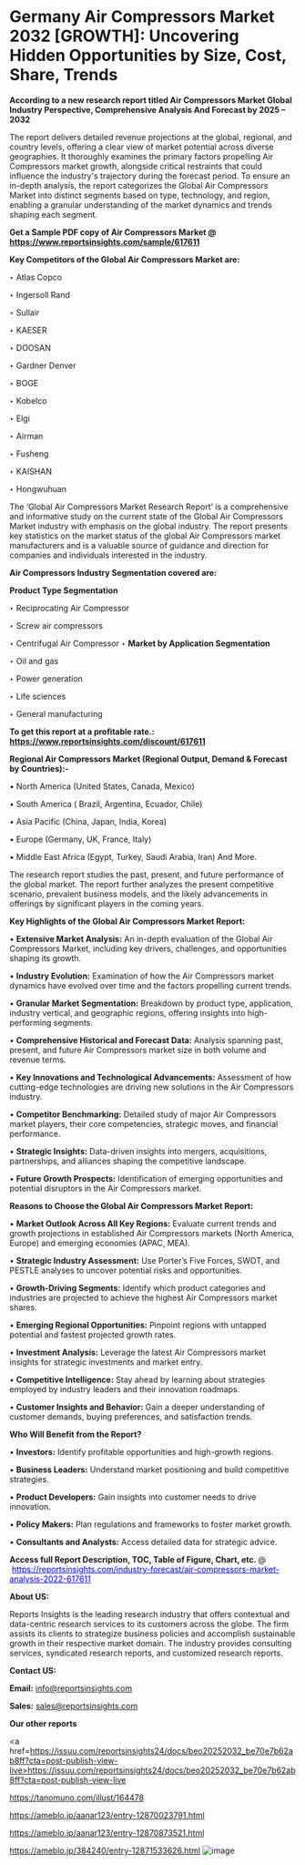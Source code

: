 # Germany Air Compressors Market 2032 [GROWTH]: Uncovering Hidden Opportunities by Size, Cost, Share, Trends

<strong>According to a new research report titled Air Compressors Market Global Industry Perspective, Comprehensive Analysis And Forecast by 2025 – 2032</strong>

The report delivers detailed revenue projections at the global, regional, and country levels, offering a clear view of market potential across diverse geographies. It thoroughly examines the primary factors propelling Air Compressors market growth, alongside critical restraints that could influence the industry's trajectory during the forecast period. To ensure an in-depth analysis, the report categorizes the Global Air Compressors Market into distinct segments based on type, technology, and region, enabling a granular understanding of the market dynamics and trends shaping each segment.

<strong>Get a Sample PDF copy of Air Compressors Market </strong><strong>@<a href=https://www.reportsinsights.com/sample/617611 style=color:#0000ff;> https://www.reportsinsights.com/sample/617611</a></strong></font>

<strong>Key Competitors of the Global Air Compressors Market are:</strong>

‣ Atlas Copco

‣ Ingersoll Rand

‣ Sullair

‣ KAESER

‣ DOOSAN

‣ Gardner Denver

‣ BOGE

‣ Kobelco

‣ Elgi

‣ Airman

‣ Fusheng

‣ KAISHAN

‣ Hongwuhuan

The ‘Global Air Compressors Market Research Report’ is a comprehensive and informative study on the current state of the Global Air Compressors Market industry with emphasis on the global industry. The report presents key statistics on the market status of the global Air Compressors market manufacturers and is a valuable source of guidance and direction for companies and individuals interested in the industry.

<strong>Air Compressors Industry Segmentation covered are:</strong>

<strong>Product Type Segmentation</strong>

‣ Reciprocating Air Compressor

‣ Screw air compressors

‣ Centrifugal Air Compressor
‣ 
<strong>Market by Application Segmentation</strong>

‣ Oil and gas

‣ Power generation

‣ Life sciences

‣ General manufacturing

<strong>To get this report at a profitable rate.: <a href=https://www.reportsinsights.com/discount/617611 style=color:#0000ff;>https://www.reportsinsights.com/discount/617611</a></strong></font>

<strong>Regional Air Compressors Market (Regional Output, Demand &amp; Forecast by Countries):-</strong>

• North America (United States, Canada, Mexico)

• South America ( Brazil, Argentina, Ecuador, Chile)

• Asia Pacific (China, Japan, India, Korea)

• Europe (Germany, UK, France, Italy)

• Middle East Africa (Egypt, Turkey, Saudi Arabia, Iran) And More.

The research report studies the past, present, and future performance of the global market. The report further analyzes the present competitive scenario, prevalent business models, and the likely advancements in offerings by significant players in the coming years.

<strong>Key Highlights of the Global Air Compressors Market Report:</strong>

• <strong>Extensive Market Analysis:</strong> An in-depth evaluation of the Global Air Compressors Market, including key drivers, challenges, and opportunities shaping its growth.

• <strong>Industry Evolution:</strong> Examination of how the Air Compressors market dynamics have evolved over time and the factors propelling current trends.

• <strong>Granular Market Segmentation:</strong> Breakdown by product type, application, industry vertical, and geographic regions, offering insights into high-performing segments.

• <strong>Comprehensive Historical and Forecast Data:</strong> Analysis spanning past, present, and future Air Compressors market size in both volume and revenue terms.

• <strong>Key Innovations and Technological Advancements:</strong> Assessment of how cutting-edge technologies are driving new solutions in the Air Compressors industry.

• <strong>Competitor Benchmarking:</strong> Detailed study of major Air Compressors market players, their core competencies, strategic moves, and financial performance.

• <strong>Strategic Insights:</strong> Data-driven insights into mergers, acquisitions, partnerships, and alliances shaping the competitive landscape.

• <strong>Future Growth Prospects:</strong> Identification of emerging opportunities and potential disruptors in the Air Compressors market.

<strong>Reasons to Choose the Global Air Compressors Market Report:</strong>

• <strong>Market Outlook Across All Key Regions:</strong> Evaluate current trends and growth projections in established Air Compressors markets (North America, Europe) and emerging economies (APAC, MEA).

• <strong>Strategic Industry Assessment:</strong> Use Porter’s Five Forces, SWOT, and PESTLE analyses to uncover potential risks and opportunities.

• <strong>Growth-Driving Segments:</strong> Identify which product categories and industries are projected to achieve the highest Air Compressors market shares.

• <strong>Emerging Regional Opportunities:</strong> Pinpoint regions with untapped potential and fastest projected growth rates.

• <strong>Investment Analysis:</strong> Leverage the latest Air Compressors market insights for strategic investments and market entry.

• <strong>Competitive Intelligence:</strong> Stay ahead by learning about strategies employed by industry leaders and their innovation roadmaps.

• <strong>Customer Insights and Behavior:</strong> Gain a deeper understanding of customer demands, buying preferences, and satisfaction trends.

<strong>Who Will Benefit from the Report?</strong>

• <strong>Investors:</strong> Identify profitable opportunities and high-growth regions.

• <strong>Business Leaders:</strong> Understand market positioning and build competitive strategies.

• <strong>Product Developers:</strong> Gain insights into customer needs to drive innovation.

• <strong>Policy Makers:</strong> Plan regulations and frameworks to foster market growth.

• <strong>Consultants and Analysts:</strong> Access detailed data for strategic advice.
</ul>
<strong>Access full Report Description, TOC, Table of Figure, Chart, etc. </strong>@  <a href=https://reportsinsights.com/industry-forecast/air-compressors-market-analysis-2022-617611 style=color:#0000ff;>https://reportsinsights.com/industry-forecast/air-compressors-market-analysis-2022-617611</a></font>

<strong><strong>About US</strong>:</strong>

Reports Insights is the leading research industry that offers contextual and data-centric research services to its customers across the globe. The firm assists its clients to strategize business policies and accomplish sustainable growth in their respective market domain. The industry provides consulting services, syndicated research reports, and customized research reports.

<strong>Contact US:</strong>

<p class=""""><b>Email:</b> <a href=mailto:info@reportsinsights.com>info@reportsinsights.com</a></p>
<p class=""""><b>Sales:</b> <a href=mailto:sales@reportsinsights.com>sales@reportsinsights.com</a></p>

<strong>Our other reports</strong>

<a href=https://issuu.com/reportsinsights24/docs/beo20252032_be70e7b62ab8ff?cta=post-publish-view-live>https://issuu.com/reportsinsights24/docs/beo20252032_be70e7b62ab8ff?cta=post-publish-view-live</a>

<a href=https://tanomuno.com/illust/164478>https://tanomuno.com/illust/164478</a>

<a href=https://ameblo.jp/aanar123/entry-12870023791.html>https://ameblo.jp/aanar123/entry-12870023791.html</a>

<a href=https://ameblo.jp/aanar123/entry-12870873521.html>https://ameblo.jp/aanar123/entry-12870873521.html</a>

<a href=https://ameblo.jp/384240/entry-12871533626.html>https://ameblo.jp/384240/entry-12871533626.html</a>
![image](https://github.com/user-attachments/assets/5e7c5e89-b652-476f-bb9a-e0a8c6c54a71)
